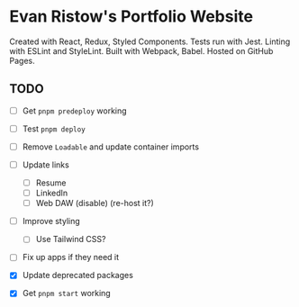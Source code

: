 # Evan Ristow's Portfolio Website
Created with React, Redux, Styled Components.
Tests run with Jest.
Linting with ESLint and StyleLint.
Built with Webpack, Babel.
Hosted on GitHub Pages.

## TODO
- [ ] Get `pnpm predeploy` working

- [ ] Test `pnpm deploy`

- [ ] Remove `Loadable` and update container imports

- [ ] Update links
  - [ ] Resume
  - [ ] LinkedIn
  - [ ] Web DAW (disable) (re-host it?)

- [ ] Improve styling
  - [ ] Use Tailwind CSS?

- [ ] Fix up apps if they need it

- [x] Update deprecated packages
- [x] Get `pnpm start` working
